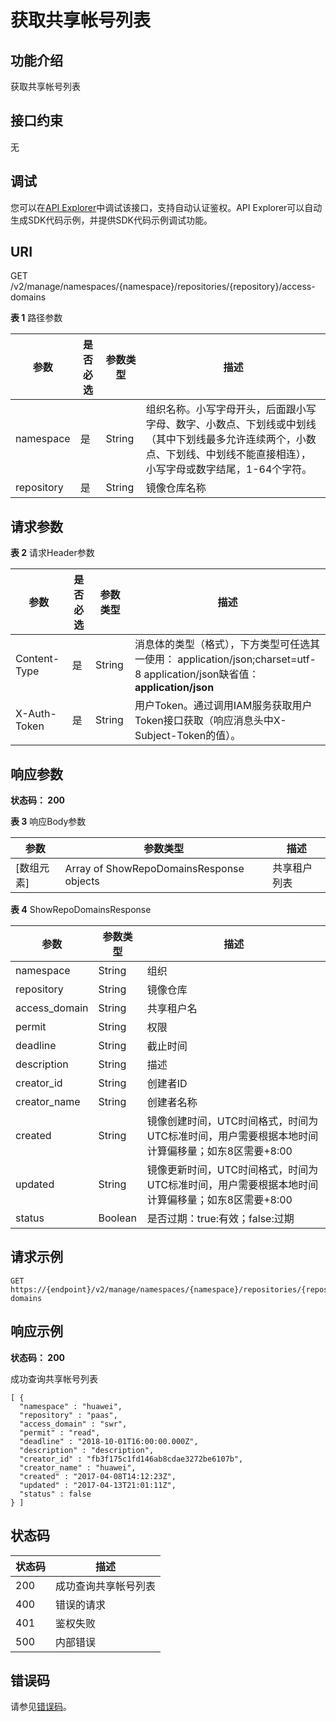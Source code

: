 # 获取共享帐号列表<a name="swr_02_0074"></a>

## 功能介绍

获取共享帐号列表

## 接口约束

无

## 调试<a name="atuogenerate_1"></a>

您可以在[API Explorer](https://apiexplorer.developer.huaweicloud.com/apiexplorer/doc?product=SWR&api=ListRepoDomains)中调试该接口，支持自动认证鉴权。API Explorer可以自动生成SDK代码示例，并提供SDK代码示例调试功能。

## URI

GET /v2/manage/namespaces/\{namespace\}/repositories/\{repository\}/access-domains

**表 1**  路径参数

|参数|是否必选|参数类型|描述|
|--|--|--|--|
|namespace|是|String|组织名称。小写字母开头，后面跟小写字母、数字、小数点、下划线或中划线（其中下划线最多允许连续两个，小数点、下划线、中划线不能直接相连），小写字母或数字结尾，1-64个字符。|
|repository|是|String|镜像仓库名称|


## 请求参数

**表 2**  请求Header参数

|参数|是否必选|参数类型|描述|
|--|--|--|--|
|Content-Type|是|String|消息体的类型（格式），下方类型可任选其一使用： application/json;charset=utf-8 application/json缺省值：**application/json**|
|X-Auth-Token|是|String|用户Token。通过调用IAM服务获取用户Token接口获取（响应消息头中X-Subject-Token的值）。|


## 响应参数

**状态码： 200**

**表 3**  响应Body参数

|参数|参数类型|描述|
|--|--|--|
|[数组元素]|Array of ShowRepoDomainsResponse objects|共享租户列表|


**表 4**  ShowRepoDomainsResponse

|参数|参数类型|描述|
|--|--|--|
|namespace|String|组织|
|repository|String|镜像仓库|
|access_domain|String|共享租户名|
|permit|String|权限|
|deadline|String|截止时间|
|description|String|描述|
|creator_id|String|创建者ID|
|creator_name|String|创建者名称|
|created|String|镜像创建时间，UTC时间格式，时间为UTC标准时间，用户需要根据本地时间计算偏移量；如东8区需要+8:00|
|updated|String|镜像更新时间，UTC时间格式，时间为UTC标准时间，用户需要根据本地时间计算偏移量；如东8区需要+8:00|
|status|Boolean|是否过期：true:有效；false:过期|


## 请求示例

```
GET https://{endpoint}/v2/manage/namespaces/{namespace}/repositories/{repository}/access-domains
```

## 响应示例

**状态码： 200**

成功查询共享帐号列表

```
[ {
  "namespace" : "huawei",
  "repository" : "paas",
  "access_domain" : "swr",
  "permit" : "read",
  "deadline" : "2018-10-01T16:00:00.000Z",
  "description" : "description",
  "creator_id" : "fb3f175c1fd146ab8cdae3272be6107b",
  "creator_name" : "huawei",
  "created" : "2017-04-08T14:12:23Z",
  "updated" : "2017-04-13T21:01:11Z",
  "status" : false
} ]
```

## 状态码

|状态码|描述|
|--|--|
|200|成功查询共享帐号列表|
|400|错误的请求|
|401|鉴权失败|
|500|内部错误|


## 错误码

请参见[错误码](错误码.md)。

